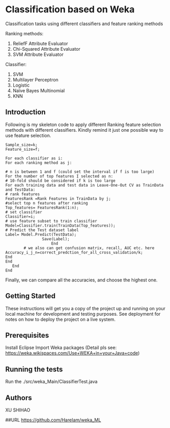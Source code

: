 # Classification based on Weka

Classification tasks using different classifiers and feature ranking methods

Ranking methods:
1. ReliefF Attribute Evaluator
2. Chi-Squared Attribute Evaluator
3. SVM Attribute Evaluator

Classifier:
1. SVM
2. Multilayer Perceptron
3. Logistic
4. Naïve Bayes Multinomial
5. KNN

## Introduction

Following is my skeleton code to apply different Ranking feature selection methods with different classifiers. Kindly remind it just one possible way to use feature selection.

```
Sample_size=k;
Feature_size=f;

For each classifier as i: 
For each ranking method as j:

# n is between 1 and f (could set the interval if f is too large)
For the number of top features I selected as n:   
# 10-fold should be considered if k is too large 
For each training data and test data in Leave-One-Out CV as TrainData and TestData:   
# rank features
FeaturesRank =Rank Features in TrainData by j;
#select top n features after ranking
Top_features= FeaturesRank(1:n);
# set classifier 
Classifier=i; 
# use feature subset to train classifier 
Model=Classifier.train(TrainData(Top_features)); 
# Predict the Test dataset label
Label= Model.Predict(TestData);   
       			Save(Label);
             		End
		# we also can get confusion matrix, recall, AUC etc. here
Accuracy_i_j_n=correct_predction_for_all_cross_validation/k;
End
End
   End
End
```

Finally, we can compare all the accuracies, and choose the highest one.

## Getting Started

These instructions will get you a copy of the project up and running on your local machine for development and testing purposes. See deployment for notes on how to deploy the project on a live system.

## Prerequisites

Install Eclipse
Import Weka packages (Detail pls see: https://weka.wikispaces.com/Use+WEKA+in+your+Java+code)


## Running the tests

Run the ./src/weka_Main/ClassifierTest.java

## Authors

XU SHIHAO 

##URL
https://github.com/HareIam/weka_ML






